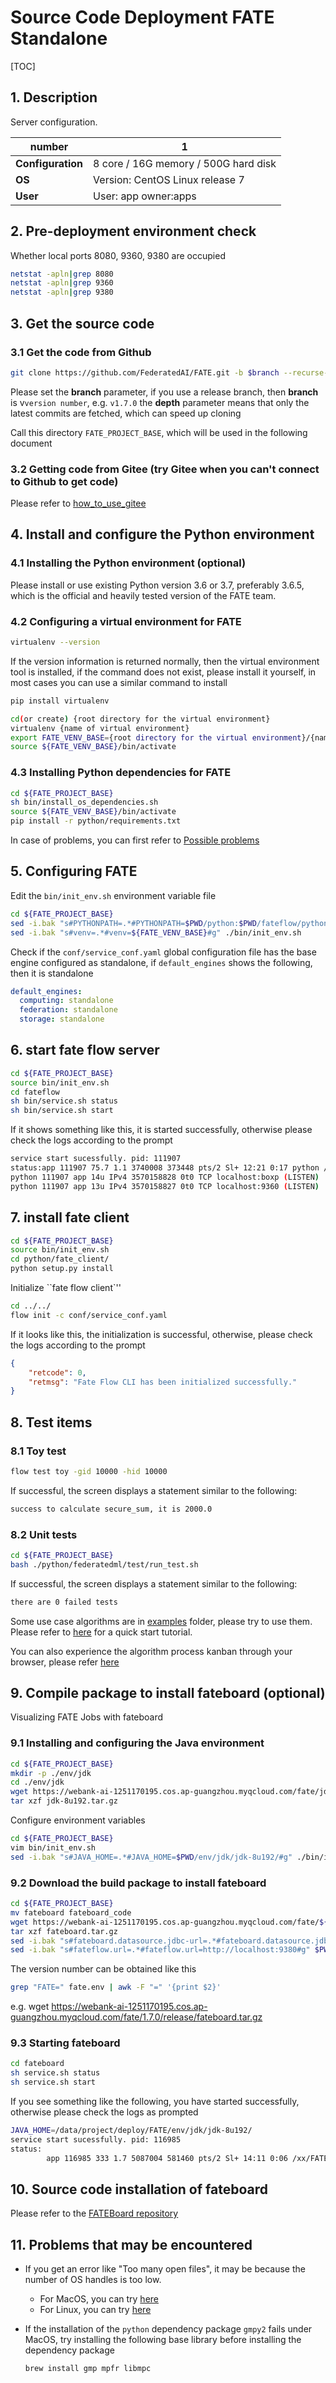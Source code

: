 # Source Code Deployment FATE Standalone

[TOC]

## 1. Description

Server configuration.

| **number**        | 1                                    |
| ----------------- | ------------------------------------ |
| **Configuration** | 8 core / 16G memory / 500G hard disk |
| **OS**            | Version: CentOS Linux release 7      |
| **User**          | User: app owner:apps                 |

## 2. Pre-deployment environment check

Whether local ports 8080, 9360, 9380 are occupied

```bash
netstat -apln|grep 8080
netstat -apln|grep 9360
netstat -apln|grep 9380
```

## 3. Get the source code

### 3.1 Get the code from Github

```bash
git clone https://github.com/FederatedAI/FATE.git -b $branch --recurse-submodules --depth=1
```

Please set the **branch** parameter, if you use a release branch, then **branch** is v`version number`, e.g. `v1.7.0`
the **depth** parameter means that only the latest commits are fetched, which can speed up cloning

Call this directory `FATE_PROJECT_BASE`, which will be used in the following document

### 3.2 Getting code from Gitee (try Gitee when you can't connect to Github to get code)

Please refer to [how_to_use_gitee](../../../build/common/how_to_use_gitee.zh.md)

## 4. Install and configure the Python environment

### 4.1 Installing the Python environment (optional)

Please install or use existing Python version 3.6 or 3.7, preferably 3.6.5, which is the official and heavily tested version of the FATE team.

### 4.2 Configuring a virtual environment for FATE

```bash
virtualenv --version
```

If the version information is returned normally, then the virtual environment tool is installed, if the command does not exist, please install it yourself, in most cases you can use a similar command to install

```bash
pip install virtualenv
```

```bash
cd(or create) {root directory for the virtual environment}
virtualenv {name of virtual environment}
export FATE_VENV_BASE={root directory for the virtual environment}/{name of virtual environment}
source ${FATE_VENV_BASE}/bin/activate
```

### 4.3 Installing Python dependencies for FATE

```bash
cd ${FATE_PROJECT_BASE}
sh bin/install_os_dependencies.sh
source ${FATE_VENV_BASE}/bin/activate
pip install -r python/requirements.txt
```

In case of problems, you can first refer to [Possible problems](#11-problems-that-may-be-encountered)

## 5. Configuring FATE

Edit the `bin/init_env.sh` environment variable file

```bash
cd ${FATE_PROJECT_BASE}
sed -i.bak "s#PYTHONPATH=.*#PYTHONPATH=$PWD/python:$PWD/fateflow/python#g" ./bin/init_env.sh
sed -i.bak "s#venv=.*#venv=${FATE_VENV_BASE}#g" ./bin/init_env.sh
```

Check if the `conf/service_conf.yaml` global configuration file has the base engine configured as standalone, if `default_engines` shows the following, then it is standalone

```yaml
default_engines:
  computing: standalone
  federation: standalone
  storage: standalone
```

## 6. start fate flow server

```bash
cd ${FATE_PROJECT_BASE}
source bin/init_env.sh
cd fateflow
sh bin/service.sh status
sh bin/service.sh start
```

If it shows something like this, it is started successfully, otherwise please check the logs according to the prompt

```bash
service start sucessfully. pid: 111907
status:app 111907 75.7 1.1 3740008 373448 pts/2 Sl+ 12:21 0:17 python /xx/FATE/fateflow/python/fate_flow/fate_flow_server.py
python 111907 app 14u IPv4 3570158828 0t0 TCP localhost:boxp (LISTEN)
python 111907 app 13u IPv4 3570158827 0t0 TCP localhost:9360 (LISTEN)
```

## 7. install fate client

```bash
cd ${FATE_PROJECT_BASE}
source bin/init_env.sh
cd python/fate_client/
python setup.py install
```

Initialize ``fate flow client`''

```bash
cd ../../
flow init -c conf/service_conf.yaml
```

If it looks like this, the initialization is successful, otherwise, please check the logs according to the prompt

```json
{
    "retcode": 0,
    "retmsg": "Fate Flow CLI has been initialized successfully."
}
```

## 8. Test items

### 8.1 Toy test

   ```bash
   flow test toy -gid 10000 -hid 10000
   ```

   If successful, the screen displays a statement similar to the following:

   ```bash
   success to calculate secure_sum, it is 2000.0
   ```

### 8.2 Unit tests

   ```bash
   cd ${FATE_PROJECT_BASE}
   bash ./python/federatedml/test/run_test.sh
   ```

   If successful, the screen displays a statement similar to the following:

   ```bash
   there are 0 failed tests
   ```

Some use case algorithms are in [examples](../../../examples/dsl/v2) folder, please try to use them.
Please refer to [here](../../../examples/pipeline/../README.md) for a quick start tutorial.

You can also experience the algorithm process kanban through your browser, please refer [here](#9-compile-package-to-install-fateboard-optional)

## 9. Compile package to install fateboard (optional)

Visualizing FATE Jobs with fateboard

### 9.1 Installing and configuring the Java environment

```bash
cd ${FATE_PROJECT_BASE}
mkdir -p ./env/jdk
cd ./env/jdk
wget https://webank-ai-1251170195.cos.ap-guangzhou.myqcloud.com/fate/jdk-8u192.tar.gz
tar xzf jdk-8u192.tar.gz
```

Configure environment variables

```bash
cd ${FATE_PROJECT_BASE}
vim bin/init_env.sh
sed -i.bak "s#JAVA_HOME=.*#JAVA_HOME=$PWD/env/jdk/jdk-8u192/#g" ./bin/init_env.sh
```

### 9.2 Download the build package to install fateboard

```bash
cd ${FATE_PROJECT_BASE}
mv fateboard fateboard_code
wget https://webank-ai-1251170195.cos.ap-guangzhou.myqcloud.com/fate/${the version number you need to download}/release/fateboard.tar.gz
tar xzf fateboard.tar.gz
sed -i.bak "s#fateboard.datasource.jdbc-url=.*#fateboard.datasource.jdbc-url=jdbc:sqlite:$PWD/fate_sqlite.db#g" $PWD/fateboard/conf/application.properties
sed -i.bak "s#fateflow.url=.*#fateflow.url=http://localhost:9380#g" $PWD/fateboard/conf/application.properties
```

The version number can be obtained like this

```bash
grep "FATE=" fate.env | awk -F "=" '{print $2}'
```

e.g. wget https://webank-ai-1251170195.cos.ap-guangzhou.myqcloud.com/fate/1.7.0/release/fateboard.tar.gz

### 9.3 Starting fateboard

```bash
cd fateboard
sh service.sh status
sh service.sh start
```

If you see something like the following, you have started successfully, otherwise please check the logs as prompted

```bash
JAVA_HOME=/data/project/deploy/FATE/env/jdk/jdk-8u192/
service start sucessfully. pid: 116985
status:
        app 116985 333 1.7 5087004 581460 pts/2 Sl+ 14:11 0:06 /xx/FATE/env/jdk/jdk-8u192//bin/java -Dspring.config.location=/xx/FATE/fateboard/conf/ application.properties -Dssh_config_file=/xx/FATE/fateboard/ssh/ -Xmx2048m -Xms2048m -XX:+PrintGCDetails -XX:+PrintGCDateStamps -Xloggc: gc.log -XX:+HeapDumpOnOutOfMemoryError -jar /xx/FATE/fateboard
```

## 10. Source code installation of fateboard

Please refer to the [FATEBoard repository](https://github.com/FederatedAI/FATE-Board)

## 11. Problems that may be encountered

- If you get an error like "Too many open files", it may be because the number of OS handles is too low.
  - For MacOS, you can try [here](https://superuser.com/questions/433746/is-there-a-fix-for-the-too-many-open-files-in-system-error-on-os-x-10-7-1 )
  - For Linux, you can try [here](http://woshub.com/too-many-open-files-error-linux/)

- If the installation of the `python` dependency package `gmpy2` fails under MacOS, try installing the following base library before installing the dependency package

   ```bash
   brew install gmp mpfr libmpc
   ```
